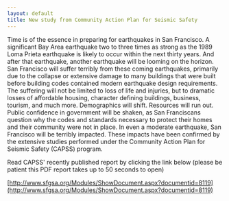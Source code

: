 ```yaml
---
layout: default
title: New study from Community Action Plan for Seismic Safety
---
```

Time is of the essence in preparing for earthquakes in  San Francisco. A  significant Bay Area  earthquake two  to   three  times as  strong  as  the 1989  Loma  Prieta  earthquake is likely  to  occur within  the next  thirty years. And  after  that  earthquake, another earthquake  will  be  looming on  the horizon.  San Francisco will  suffer  terribly  from   these  coming earthquakes, primarily due to  the collapse  or  extensive damage  to many buildings that  were  built  before building  codes contained modern earthquake design  requirements. The suffering will  not be  limited to loss  of life  and injuries, but to  dramatic  losses  of  affordable  housing, character defining buildings,  business, tourism,   and  much  more. Demographics  will  shift.  Resources will  run out.  Public  confidence  in government will  be  shaken,  as San Franciscans question  why the codes and standards necessary to  protect their homes and their community  were not in  place.  In  even  a moderate  earthquake, San Francisco will  be  terribly  impacted. These impacts have   been confirmed by  the extensive studies performed under the Community Action  Plan  for Seismic Safety  (CAPSS) program. 

Read CAPSS' recently published report by clicking the link below (please be patient this PDF report takes up to 50 seconds to open)

[http://www.sfgsa.org/Modules/ShowDocument.aspx?documentid=8119](http://www.sfgsa.org/Modules/ShowDocument.aspx?documentid=8119)